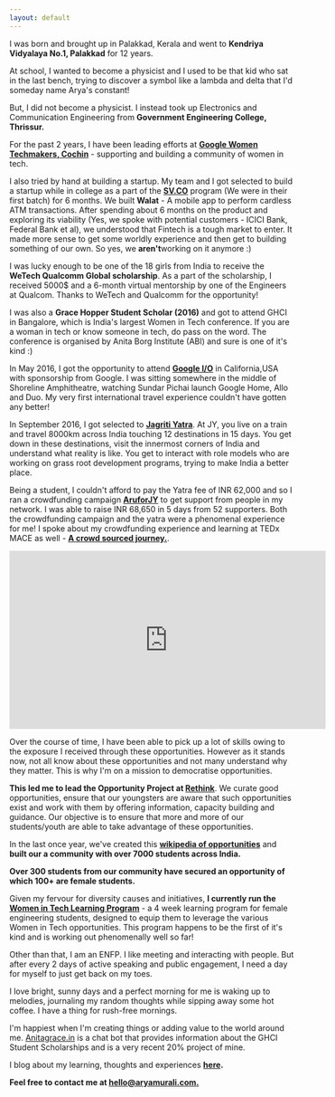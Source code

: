 ```yaml
---
layout: default
---
```


I was born and brought up in Palakkad, Kerala and went to  **Kendriya Vidyalaya No.1, Palakkad**  for 12 years.

At school, I wanted to become a physicist and I used to be that kid who sat in the last bench, trying to discover a symbol like a lambda and delta that I'd someday name Arya's constant!

But, I did not become a physicist. I instead took up Electronics and Communication Engineering from  **Government Engineering College, Thrissur.**

For the past 2 years, I have been leading efforts at  [**Google Women Techmakers, Cochin**](http://www.google.com/url?q=http%3A%2F%2Fgdgcochin.org%2F&sa=D&sntz=1&usg=AFQjCNHQBAqsCCIdDq75KMNW3NtaR2PtaA)  - supporting and building a community of women in tech.

I also tried by hand at building a startup. My team and I got selected to build a startup while in college as a part of the  [**SV.CO**](https://www.google.com/url?q=https%3A%2F%2Fsv.co%2F&sa=D&sntz=1&usg=AFQjCNH-JVenHiSsGKe89VYOE_rX57UYow) program (We were in their first batch) for 6 months. We built  **Walat**  - A mobile app to perform cardless ATM transactions. After spending about 6 months on the product and exploring its viability (Yes, we spoke with potential customers - ICICI Bank, Federal Bank et al), we understood that Fintech is a tough market to enter. It made more sense to get some worldly experience and then get to building something of our own. So yes, we  **aren't**working on it anymore :)

I was lucky enough to be one of the 18 girls from India to receive the  **WeTech Qualcomm Global scholarship**. As a part of the scholarship, I received 5000$ and a 6-month virtual mentorship by one of the Engineers at Qualcom. Thanks to WeTech and Qualcomm for the opportunity!

I was also a  **Grace Hopper Student Scholar (2016)**  and got to attend GHCI in Bangalore, which is India's largest Women in Tech conference. If you are a woman in tech or know someone in tech, do pass on the word. The conference is organised by Anita Borg Institute (ABI) and sure is one of it's kind :)

In May 2016, I got the opportunity to attend  [**Google I/O**](https://events.google.com/io2016/)  in California,USA with sponsorship from Google. I was sitting somewhere in the middle of Shoreline Amphitheatre, watching Sundar Pichai launch Google Home, Allo and Duo. My very first international travel experience couldn't have gotten any better!

In September 2016, I got selected to  [**Jagriti Yatra**](https://www.google.com/url?q=https%3A%2F%2Fjaritiyatra.com%2F&sa=D&sntz=1&usg=AFQjCNHVHfrh5mkl17ar5bH07UE1BIx47g). At JY, you live on a train and travel 8000km across India touching 12 destinations in 15 days. You get down in these destinations, visit the innermost corners of India and understand what reality is like. You get to interact with role models who are working on grass root development programs, trying to make India a better place.

Being a student, I couldn't afford to pay the Yatra fee of INR 62,000 and so I ran a crowdfunding campaign  [**AruforJY**](https://www.google.com/url?q=https%3A%2F%2Fwww.ketto.org%2Ffundraiser%2Faruforjy&sa=D&sntz=1&usg=AFQjCNHcB2lFsSdPxunjdL0r6lvGNBllbA) to get support from people in my network. I was able to raise INR 68,650 in 5 days from 52 supporters. Both the crowdfunding campaign and the yatra were a phenomenal experience for me! I spoke about my crowdfunding experience and learning at TEDx MACE as well -  [**A crowd sourced journey.**](https://www.youtube.com/watch?v=nna1B8s9XnA&t=1s).

<iframe width="560" height="315" src="https://www.youtube.com/embed/nna1B8s9XnA" frameborder="0" allow="accelerometer; autoplay; encrypted-media; gyroscope; picture-in-picture" allowfullscreen></iframe>

Over the course of time, I have been able to pick up a lot of skills owing to the exposure I received through these opportunities. However as it stands now, not all know about these opportunities and not many understand why they matter. This is why I'm on a mission to democratise opportunities.

**This led me to lead the Opportunity Project at  [Rethink](https://www.google.com/url?q=https%3A%2F%2Fwiki.rethinkfoundation.in%2FMain_Page&sa=D&sntz=1&usg=AFQjCNGB8hlGVn0YVHj1eISh3KJ6OwvKPQ)**. We curate good opportunities, ensure that our youngsters are aware that such opportunities exist and work with them by offering information, capacity building and guidance. Our objective is to ensure that more and more of our students/youth are able to take advantage of these opportunities.

In the last once year, we've created this **[wikipedia of opportunities](http://www.google.com/url?q=http%3A%2F%2Fwiki.rethinkfoundation.in&sa=D&sntz=1&usg=AFQjCNEWOZxaC7iaS-GI-zntBbZg44FNeQ)** and **built our a community with over 7000 students across India.**

**Over 300 students from our community have secured an opportunity of which 100+ are female students.**

Given my fervour for diversity causes and initiatives, **I currently run the  [Women in Tech Learning Program](http://www.google.com/url?q=http%3A%2F%2Fwit.rethinkfoundation.in&sa=D&sntz=1&usg=AFQjCNFor2gZsexAVHhz0gAxOsMDhP0Ufg)**  - a 4 week learning program for female engineering students, designed to equip them to leverage the various Women in Tech opportunities. This program happens to be the first of it's kind and is working out phenomenally well so far!

Other than that, I am an ENFP. I like meeting and interacting with people. But after every 2 days of active speaking and public engagement, I need a day for myself to just get back on my toes.

I love bright, sunny days and a perfect morning for me is waking up to melodies, journaling my random thoughts while sipping away some hot coffee. I have a thing for rush-free mornings.

I'm happiest when I'm creating things or adding value to the world around me.  [Anitagrace.in](http://www.google.com/url?q=http%3A%2F%2Fanitagrace.in&sa=D&sntz=1&usg=AFQjCNGiuIFsvwKD8oJ36sh5MX08XNrhiA)  is a chat bot that provides information about the GHCI Student Scholarships and is a very recent 20% project of mine.

I blog about my learning, thoughts and experiences **[here](https://www.google.com/url?q=https%3A%2F%2Fmedium.com%2F%40aryamurali&sa=D&sntz=1&usg=AFQjCNFjzUgY_0_TJbHTXBbmHhIsDHIpJQ).**

**Feel free to contact me at  [hello@aryamurali.com.](mailto:hello@aryamurali.com.)**
